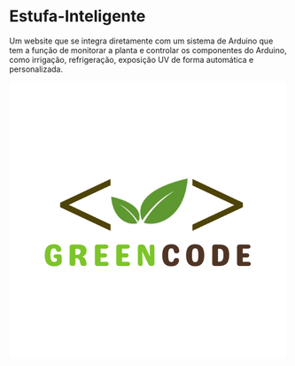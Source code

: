 # Estufa-Inteligente
Um website que se integra diretamente com um sistema de Arduino que tem a função de monitorar a planta e controlar os componentes do Arduino, como irrigação, refrigeração, exposição UV de forma automática e personalizada. 

<img src="/img/Logo (1).png">